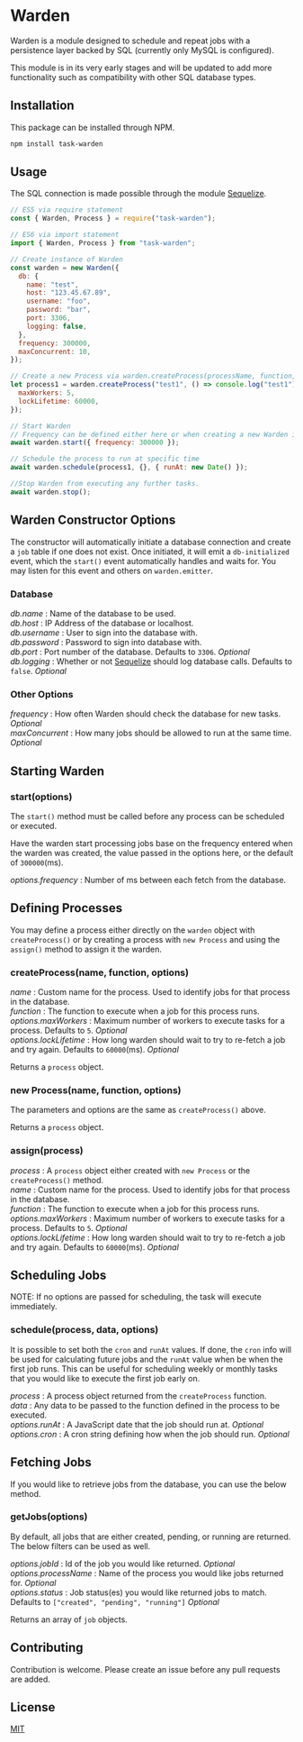 # Warden

Warden is a module designed to schedule and repeat jobs with a persistence layer backed by SQL (currently only MySQL is configured).

This module is in its very early stages and will be updated to add more functionality such as compatibility with other SQL database types.

## Installation

This package can be installed through NPM.

```bash
npm install task-warden
```

## Usage

The SQL connection is made possible through the module [Sequelize](https://www.npmjs.com/package/sequelize).

```javascript
// ES5 via require statement
const { Warden, Process } = require("task-warden");

// ES6 via import statement
import { Warden, Process } from "task-warden";

// Create instance of Warden
const warden = new Warden({
  db: {
    name: "test",
    host: "123.45.67.89",
    username: "foo",
    password: "bar",
    port: 3306,
    logging: false,
  },
  frequency: 300000,
  maxConcurrent: 10,
});

// Create a new Process via warden.createProcess(processName, function, options)
let process1 = warden.createProcess("test1", () => console.log("test1"), {
  maxWorkers: 5,
  lockLifetime: 60000,
});

// Start Warden
// Frequency can be defined either here or when creating a new Warden instance.
await warden.start({ frequency: 300000 });

// Schedule the process to run at specific time
await warden.schedule(process1, {}, { runAt: new Date() });

//Stop Warden from executing any further tasks.
await warden.stop();
```

## Warden Constructor Options

The constructor will automatically initiate a database connection and create a `job` table if one does not exist. Once initiated, it will emit a `db-initialized` event, which the `start()` event automatically handles and waits for. You may listen for this event and others on `warden.emitter`.

### Database

_db.name_ : Name of the database to be used.\
_db.host_ : IP Address of the database or localhost.\
_db.username_ : User to sign into the database with.\
_db.password_ : Password to sign into database with.\
_db.port_ : Port number of the database. Defaults to `3306`. _Optional_\
_db.logging_ : Whether or not [Sequelize](https://www.npmjs.com/package/sequelize) should log database calls. Defaults to `false`. _Optional_

### Other Options

_frequency_ : How often Warden should check the database for new tasks. _Optional_\
_maxConcurrent_ : How many jobs should be allowed to run at the same time. _Optional_

## Starting Warden

### start(options)

The `start()` method must be called before any process can be scheduled or executed.

Have the warden start processing jobs base on the frequency entered when the warden was created, the value passed in the options here, or the default of `300000`(ms).

_options.frequency_ : Number of ms between each fetch from the database.

## Defining Processes

You may define a process either directly on the `warden` object with `createProcess()` or by creating a process with `new Process` and using the `assign()` method to assign it the warden.

### createProcess(name, function, options)

_name_ : Custom name for the process. Used to identify jobs for that process in the database.\
_function_ : The function to execute when a job for this process runs.\
_options.maxWorkers_ : Maximum number of workers to execute tasks for a process. Defaults to `5`. _Optional_\
_options.lockLifetime_ : How long warden should wait to try to re-fetch a job and try again. Defaults to `60000`(ms). _Optional_

Returns a `process` object.

### new Process(name, function, options)

The parameters and options are the same as `createProcess()` above.

Returns a `process` object.

### assign(process)

_process_ : A `process` object either created with `new Process` or the `createProcess()` method.\
_name_ : Custom name for the process. Used to identify jobs for that process in the database.\
_function_ : The function to execute when a job for this process runs.\
_options.maxWorkers_ : Maximum number of workers to execute tasks for a process. Defaults to `5`. _Optional_\
_options.lockLifetime_ : How long warden should wait to try to re-fetch a job and try again. Defaults to `60000`(ms). _Optional_

## Scheduling Jobs

NOTE: If no options are passed for scheduling, the task will execute immediately.

### schedule(process, data, options)

It is possible to set both the `cron` and `runAt` values. If done, the `cron` info will be used for calculating future jobs and the `runAt` value when be when the first job runs. This can be useful for scheduling weekly or monthly tasks that you would like to execute the first job early on.

_process_ : A process object returned from the `createProcess` function.\
_data_ : Any data to be passed to the function defined in the process to be executed.\
_options.runAt_ : A JavaScript date that the job should run at. _Optional_\
_options.cron_ : A cron string defining how when the job should run. _Optional_

## Fetching Jobs

If you would like to retrieve jobs from the database, you can use the below method.

### getJobs(options)

By default, all jobs that are either created, pending, or running are returned. The below filters can be used as well.

_options.jobId_ : Id of the job you would like returned. _Optional_\
_options.processName_ : Name of the process you would like jobs returned for. _Optional_\
_options.status_ : Job status(es) you would like returned jobs to match. Defaults to `["created", "pending", "running"]` _Optional_

Returns an array of `job` objects.

## Contributing

Contribution is welcome. Please create an issue before any pull requests are added.

## License

[MIT](https://choosealicense.com/licenses/mit/)
